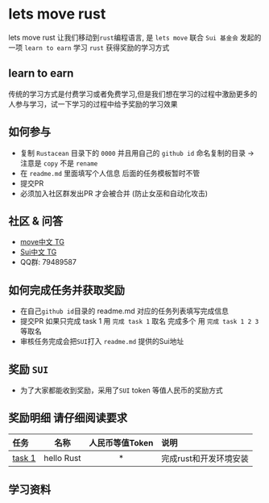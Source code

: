 # lets move rust
lets move rust 让我们移动到`rust`编程语言, 是 `lets move` 联合 `Sui 基金会` 发起的一项 `learn to earn` 学习 `rust` 获得奖励的学习方式

## learn to earn
传统的学习方式是付费学习或者免费学习,但是我们想在学习的过程中激励更多的人参与学习，试一下学习的过程中给予奖励的学习效果

## 如何参与
- 复制 `Rustacean` 目录下的 `0000` 并且用自己的 `github id` 命名复制的目录
-> 注意是 `copy`  不是 `rename`
- 在 `readme.md` 里面填写个人信息 后面的任务模板暂时不管
- 提交PR
- 必须加入社区群发出PR 才会被合并 (防止女巫和自动化攻击)


## 社区 & 问答
- [move中文 TG](https://t.me/move_cn)
- [Sui中文 TG](https://t.me/sui_dev_cn)
- QQ群: 79489587

## 如何完成任务并获取奖励
- 在自己`github id`目录的 readme.md 对应的任务列表填写完成信息
- 提交PR 如果只完成 task 1 用 `完成 task 1` 取名 完成多个 用 `完成 task 1 2 3` 等取名
- 审核任务完成会把`SUI`打入 `readme.md` 提供的Sui地址

## 奖励 `SUI`
- 为了大家都能收到奖励，采用了`SUI` token 等值人民币的奖励方式

## 奖励明细 请仔细阅读要求

| 任务                                 | 名称         | 人民币等值Token | 说明            |
|:-----------------------------------|------------|:----------:|:--------------|
| [task 1](challenge/001.install.md) | hello Rust |     *      | 完成rust和开发环境安装 |


## 学习资料
